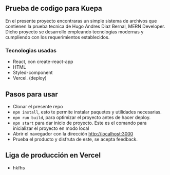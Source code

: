 ## Prueba de codigo para Kuepa

En el presente proyecto encontraras un simple sistema de archivos que contienen la prueba tecnica de Hugo Andres Diaz Bernal, MERN Developer.
Dicho proyecto se desarrollo empleando tecnologias modernas y cumpliendo con los requerimientos establecidos.

### Tecnologias usadas

- React, con create-react-app
- HTML
- Styled-component
- Vercel. (deploy)

## Pasos para usar

- Clonar el presente repo
- `npm install`, esto te permite instalar paquetes y utilidades necesarias.
- `npm run build`, para optimizar el proyecto antes de hacer deploy.
- `npm start` para dar inicio de proyecto. Este es el comando para inicializar el proyecto en modo local
- Abrir el navegador  con la dirección [http://localhost:3000](http://localhost:3000)
- Prueba el producto y disfruta de este, se acepta feedback.


## Liga de producción en Vercel

- hkfhs
